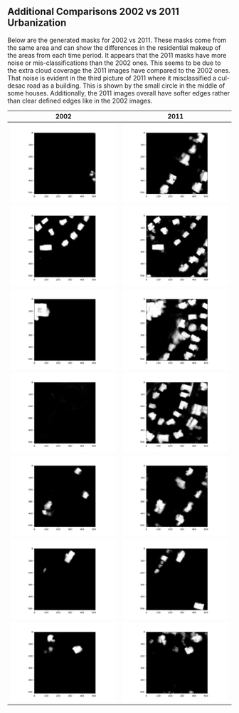 ## Additional Comparisons 2002 vs 2011 Urbanization

Below are the generated masks for 2002 vs 2011. These masks come from the same area and can show the differences in the residential makeup of the areas from each time period. It appears that the 2011 masks have more noise or mis-classifications than the 2002 ones. This seems to be due to the extra cloud coverage the 2011 images have compared to the 2002 ones. That noise is evident in the third picture of 2011 where it misclassified a cul-desac road as a building. This is shown by the small circle in the middle of some houses. Additionally, the 2011 images overall have softer edges rather than clear defined edges like in the 2002 images.

| 2002 | 2011 |
| ---- | ---- |
| ![img.png](images/07_94_mask.png) | ![img.png](images/11_94_mask.png) |
| ![img.png](images/07_54_mask.png) | ![img.png](images/11_54_mask.png) |
| ![img.png](images/07_56_mask.png) | ![img.png](images/11_56_mask.png) |
| ![img.png](images/07_57_mask.png) | ![img.png](images/11_57_mask.png) |
| ![img.png](images/07_71_mask.png) | ![img.png](images/11_71_mask.png) |
| ![img.png](images/07_84_mask.png) | ![img.png](images/11_84_mask.png) |
| ![img.png](images/07_95_mask.png) | ![img.png](images/11_95_mask.png) |
